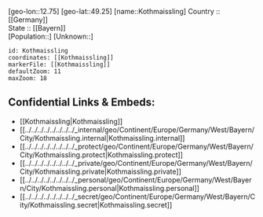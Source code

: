 ﻿---
location: [49.25,12.75] 
mapzoom: [7,12] 
mapmarker: city 
type: City
tags:
- geo/City


SpocWebEntityId: 31593
isDeleted: false
confidential: public

---
[geo-lon::12.75] 
[geo-lat::49.25] 
[name::Kothmaissling] 
Country :: [[Germany]]  
State :: [[Bayern]]  
[Population::] 
[Unknown::] 


```leaflet
id: Kothmaissling
coordinates: [[Kothmaissling]] 
markerFile: [[Kothmaissling]] 
defaultZoom: 11 
maxZoom: 18
```


## Confidential Links & Embeds: 
- [[Kothmaissling|Kothmaissling]]  
- [[../../../../../../../../_internal/geo/Continent/Europe/Germany/West/Bayern/City/Kothmaissling.internal|Kothmaissling.internal]] 
- [[../../../../../../../../_protect/geo/Continent/Europe/Germany/West/Bayern/City/Kothmaissling.protect|Kothmaissling.protect]] 
- [[../../../../../../../../_private/geo/Continent/Europe/Germany/West/Bayern/City/Kothmaissling.private|Kothmaissling.private]] 
- [[../../../../../../../../_personal/geo/Continent/Europe/Germany/West/Bayern/City/Kothmaissling.personal|Kothmaissling.personal]] 
- [[../../../../../../../../_secret/geo/Continent/Europe/Germany/West/Bayern/City/Kothmaissling.secret|Kothmaissling.secret]] 
